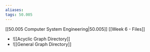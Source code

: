 ```yaml
---
aliases:
tags: 50.005
---
```

[[50.005 Computer System Engineering|50.005]]
[[Week 6 - Files]]

- ![[Acyclic Graph Directory]]
- ![[General Graph Directory]]